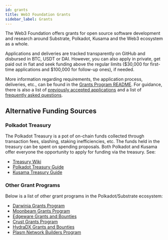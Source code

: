 ```yaml
---
id: grants
title: Web3 Foundation Grants
sidebar_label: Grants
---
```


The Web3 Foundation offers grants for open source software development and research around Substrate, 
Polkadot, Kusama and the Web3 ecosystem as a whole. 

Applications and deliveries are tracked transparently on GitHub and disbursed in BTC, USDT or DAI. However,
you can also apply in private, get paid out in fiat and seek funding above the regular limits ($30,000 for 
first-time applications and $100,000 for follow-up ones), if needed. 

More information regarding requirements, the application process, deliveries, etc., can be found in the 
[Grants Program README](https://github.com/w3f/Open-Grants-Program). For guidance, there is also a list of 
[previously accepted applications](https://github.com/w3f/Grants-Program/blob/master/docs/accepted_grant_applications.md) 
and a list of [frequently asked questions](https://github.com/w3f/Grants-Program/blob/master/docs/faq.md).


## Alternative Funding Sources

### Polkadot Treasury

The Polkadot Treasury is a pot of on-chain funds collected through transaction fees, slashing,
staking inefficiencies, etc. The funds held in the treasury can be spent on spending proposals. Both
Polkadot and Kusama offer everyone the opportunity to apply for funding via the treasury. See:

- [Treasury Wiki](learn-treasury.md)
- [Polkadot Treasury Guide](https://docs.google.com/document/d/1IZykdp2cyQavcRyZd_dgNj5DcgxgZR6kAqGdcNARu1w)
- [Kusama Treasury Guide](https://docs.google.com/document/d/1p3UQUjph5t8TVaWnTkfrI5mE-BABnM9Xvtuhdlhl6JE)

### Other Grant Programs

Below is a list of other grant programs in the Polkadot/Substrate ecosystem:

- [Darwinia Grants Program](https://docs.darwinia.network/docs/en/dev-bounty#grant-program)
- [Moonbeam Grants Program](https://moonbeam.network/community/grants/)
- [Edgeware Grants and Bounties](https://github.com/edgeware-builders/construction-projects)
- [Crust Grants Program](https://github.com/crustio/Crust-Grants-Program)
- [HydraDX Grants and Bounties](https://docs.hydradx.io/new_deal)
- [Plasm Network Builders Program](https://github.com/PlasmNetwork/Builders-Program)
